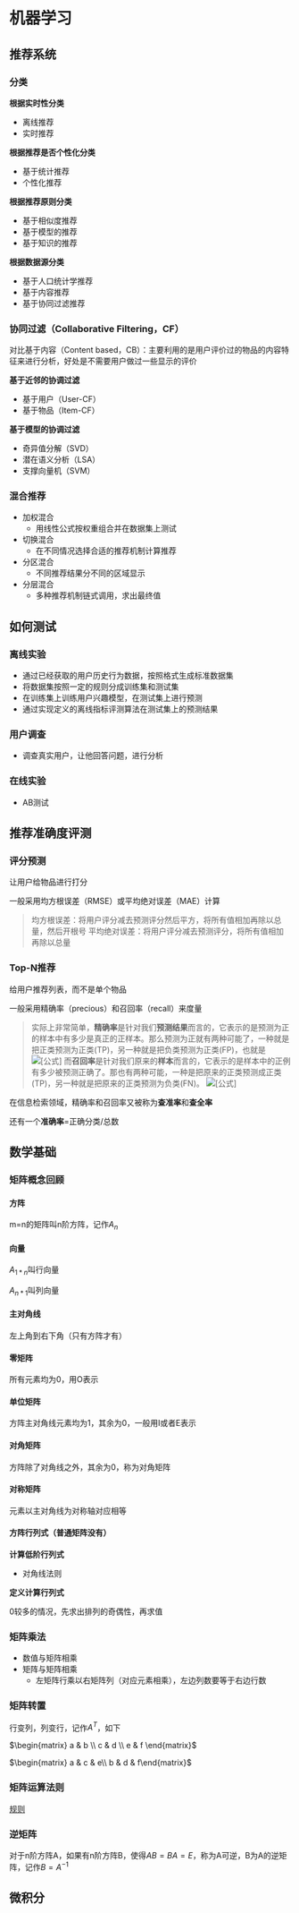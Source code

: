 # 机器学习

## 推荐系统

### 分类

**根据实时性分类**

- 离线推荐
- 实时推荐

**根据推荐是否个性化分类**

- 基于统计推荐
- 个性化推荐

**根据推荐原则分类**

- 基于相似度推荐
- 基于模型的推荐
- 基于知识的推荐

**根据数据源分类**

- 基于人口统计学推荐
- 基于内容推荐
- 基于协同过滤推荐

### 协同过滤（Collaborative Filtering，CF）

对比基于内容（Content based，CB）：主要利用的是用户评价过的物品的内容特征来进行分析，好处是不需要用户做过一些显示的评价

**基于近邻的协调过滤**

- 基于用户（User-CF）
- 基于物品（Item-CF）

**基于模型的协调过滤**

- 奇异值分解（SVD）
- 潜在语义分析（LSA）
- 支撑向量机（SVM）

### 混合推荐

- 加权混合
  - 用线性公式按权重组合并在数据集上测试
- 切换混合
  - 在不同情况选择合适的推荐机制计算推荐
- 分区混合
  - 不同推荐结果分不同的区域显示
- 分层混合
  - 多种推荐机制链式调用，求出最终值

## 如何测试

### 离线实验

- 通过已经获取的用户历史行为数据，按照格式生成标准数据集
- 将数据集按照一定的规则分成训练集和测试集
- 在训练集上训练用户兴趣模型，在测试集上进行预测
- 通过实现定义的离线指标评测算法在测试集上的预测结果

### 用户调查

- 调查真实用户，让他回答问题，进行分析

### 在线实验

- AB测试

## 推荐准确度评测

### 评分预测

让用户给物品进行打分

一般采用均方根误差（RMSE）或平均绝对误差（MAE）计算

> 均方根误差：将用户评分减去预测评分然后平方，将所有值相加再除以总量，然后开根号
> 平均绝对误差：将用户评分减去预测评分，将所有值相加再除以总量

### Top-N推荐

给用户推荐列表，而不是单个物品

一般采用精确率（precious）和召回率（recall）来度量

> 实际上非常简单，**精确率**是针对我们**预测结果**而言的，它表示的是预测为正的样本中有多少是真正的正样本。那么预测为正就有两种可能了，一种就是把正类预测为正类(TP)，另一种就是把负类预测为正类(FP)，也就是
> ![[公式]](https://www.zhihu.com/equation?tex=P++%3D+%5Cfrac%7BTP%7D%7BTP%2BFP%7D)
> 而**召回率**是针对我们原来的**样本**而言的，它表示的是样本中的正例有多少被预测正确了。那也有两种可能，一种是把原来的正类预测成正类(TP)，另一种就是把原来的正类预测为负类(FN)。
> ![[公式]](https://www.zhihu.com/equation?tex=R+%3D+%5Cfrac%7BTP%7D%7BTP%2BFN%7D)

在信息检索领域，精确率和召回率又被称为**查准率**和**查全率**

还有一个**准确率**=正确分类/总数

## 数学基础

### 矩阵概念回顾

#### 方阵

m=n的矩阵叫n阶方阵，记作${A_n}$

#### 向量

$A_{1*n}$叫行向量

$A_{n*1}$叫列向量

#### 主对角线
左上角到右下角（只有方阵才有）

#### 零矩阵
所有元素均为0，用O表示

#### 单位矩阵
方阵主对角线元素均为1，其余为0，一般用I或者E表示

#### 对角矩阵
方阵除了对角线之外，其余为0，称为对角矩阵
#### 对称矩阵
元素以主对角线为对称轴对应相等

#### 方阵行列式（普通矩阵没有）

**计算低阶行列式**

- 对角线法则

**定义计算行列式**

0较多的情况，先求出排列的奇偶性，再求值

### 矩阵乘法

- 数值与矩阵相乘
- 矩阵与矩阵相乘
  - 左矩阵行乘以右矩阵列（对应元素相乘），左边列数要等于右边行数

### 矩阵转置

行变列，列变行，记作$A^T$，如下

$\begin{matrix} a & b \\ c & d \\ e & f \end{matrix}$

$\begin{matrix} a & c & e\\  b & d & f\end{matrix}$

### 矩阵运算法则
[规则](html\matrix_rules.html) 

### 逆矩阵

对于n阶方阵A，如果有n阶方阵B，使得$AB=BA=E$，称为A可逆，B为A的逆矩阵，记作$B=A^{-1}$

## 微积分

